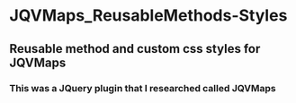 # JQVMaps_ReusableMethods-Styles

## Reusable method and custom css styles for JQVMaps

### This was a JQuery plugin that I researched called JQVMaps